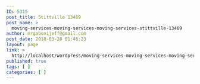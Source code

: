 ```yaml
---
ID: 5315
post_title: Stittville 13469
post_name: >
  moving-services-moving-services-moving-services-stittville-13469
author: mrgabonijeff@gmail.com
post_date: 2018-03-28 01:46:23
layout: page
link: >
  http://localhost/wordpress/moving-services-moving-services-moving-services-stittville-13469/
published: true
tags: [ ]
categories: [ ]
---
```

